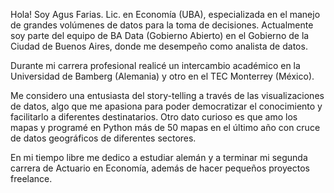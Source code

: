 <p>Hola! Soy Agus Farias. Lic. en Economía (UBA), especializada en el manejo de grandes volúmenes de datos para la toma de decisiones. Actualmente soy parte del equipo de BA Data (Gobierno Abierto) en el Gobierno de la Ciudad de Buenos Aires, donde me desempeño como analista de datos. 
  
Durante mi carrera profesional realicé un intercambio académico en la Universidad de Bamberg (Alemania) y otro en el TEC Monterrey (México).

Me considero una entusiasta del story-telling a través de las visualizaciones de datos, algo que me apasiona para poder democratizar el conocimiento y facilitarlo a diferentes destinatarios. Otro dato curioso es que amo los mapas y programé en Python más de 50 mapas en el último año con cruce de datos geográficos de diferentes sectores.

En mi tiempo libre me dedico a estudiar alemán y a terminar mi segunda carrera de Actuario en Economía, además de hacer pequeños proyectos freelance.</strong></p>

